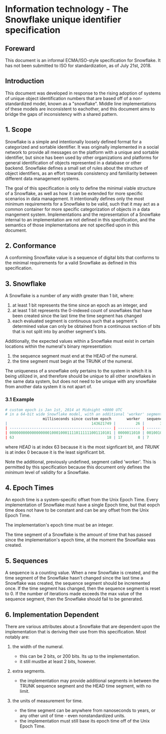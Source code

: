 # Information technology - The Snowflake unique identifier specification

## Foreward

This document is an informal ECMA/ISO-style specification for Snowflake. It has not been submitted to ISO for standardization, as of July 21st, 2018.

## Introduction

This document was developed in response to the rising adoption of systems of unique object identification numbers that are based off of a non-standardized model, known as a "snowflake". Middle line implementations of these models are inconsistent to eachother, and this document aims to bridge the gaps of inconsistency with a shared pattern.

## 1. Scope

Snowflake is a simple and intentionally loosely defined format for a categorized and sortable identifier. It was originally implemented in a social network to provide all messages on the platform with a unique and sortable identifier, but since has been used by other organizations and platforms for general identification of objects represented in a database or other backend. Snowflake defines a small set of rules about the structure of object identifiers, as an effort towards consistency and familiarity between different data management systems.

The goal of this specification is only to define the minimal viable structure of a Snowflake, as well as how it can be extended for more specific scenarios in data management. It intentionally defines only the most minimum requirements for a Snowflake to be valid, such that it may act as a common container for more specific categorization of objects in a data mangement system. Implementations and the representation of a Snowflake internal to an implementation are not defined in this specification, and the semantics of those implementations are not specified upon in this document.

## 2. Conformance

A conforming Snowflake value is a sequence of digital bits that conforms to the minimal requirements for a valid Snowflake as defined in this specification.

## 3. Snowflake

A Snowflake is a number of any width greater than 1 bit, where:
 1. at least 1 bit represents the time since an epoch as an integer, and
 2. at least 1 bit represents the 0-indexed count of snowflakes that have been created since the last time the time segment has changed
 3. each evaluated segment is continuous such that a segment's determined value can only be obtained from a continuous section of bits that is not split into by another segment's bits.

Additionally, the expected values within a Snowflake must exist in certain locations within the numeral's binary representation:
 1. the sequence segment must end at the HEAD of the numeral.
 2. the time segment must begin at the TRUNK of the numeral.

The uniqueness of a snowflake only pertains to the system in which it is being utilized in, and therefore should be unique to all other snowflakes in the same data system, but does not need to be unique with any snowflake from another data system it is not apart of.

### 3.1 Example

```r
# custom epoch is Jan 1st, 2014 at Midnight +0000 UTC
# in a 64-bit wide Snowflake model, with an additional 'worker' segment:
                 milliseconds since custom epoch       worker   sequence
|                                      143621749 |         26 |       37 |
| ---------------------------------------------- | ---------- | -------- |
| 0000000000000000001000100011110111111001110101 | 0000011010 | 00100101 |
| 63                                          18 | 17       8 | 7      0 |
```

where *HEAD* is at index 63 because it is the most signficant bit, and *TRUNK* is at index 0 because it is the least significant bit.

Note the additional, previously undefined, segment called 'worker'. This is permitted by this specification because this document only defines the *minimum* level of validity for a Snowflake.

## 4. Epoch Times

An epoch time is a system-specific offset from the Unix Epoch Time. Every implementation of Snowflake must have a single Epoch time, but that eopch time does not have to be constant and can be any offset from the Unix Epoch Time.

The implementation's epoch time must be an integer.

The time segment of a Snowflake is the amount of time that has passed since the implementation's epoch time, at the moment the Snowflake was created.

## 5. Sequences

A sequence is a counting value. When a new Snowflake is created, and the time segment of the Snowflake hasn't changed since the last time a Snowflake was created, the sequence segment should be incremented once. If the time segment has changed, then the sequence segment is reset to 0. If the number of iterations made exceeds the max value of the sequence segment, then the Snowflake should fail to be generated.

## 6. Implementation Dependent

There are various attributes about a Snowflake that are dependent upon the implementation that is deriving their use from this specification. Most notably are:

1. the width of the numeral.
    - this can be 2 bits, or 200 bits. Its up to the implementation.
    - it still mustbe at least 2 bits, however.

2. extra segments.
    - the implementation may provide additional segments in between the TRUNK sequence segment and the HEAD time segment, with no limit.

3. the units of measurement for time.
    - the time segment can be anywhere from nanoseconds to years, or any other unit of time - even nonstandardized units.
    - the implementation must still base its epoch time off of the Unix Epoch Time.
